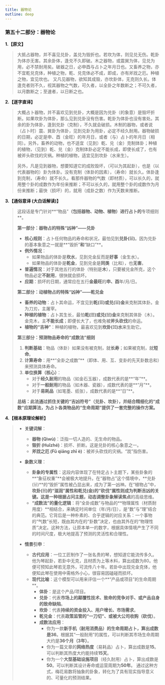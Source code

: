 ```yaml
---
title: 器物论
outline: deep
---
```

  
### **第五十二部分：器物论**

**1.【原文】**
> 大抵占器物，并不喜见兑卦，盖兑为毁折也。若坎为体，则见兑无伤。乾卦为体亦无害。其余卦体，逢兑不久即破。木之器物，或震巽为体，见兑为用，必不禁耐用矣。破器之日，必申酉与占卜之年月日也。又畜养之物，亦不宜乾兑克体，种植之物，乾、兑克体必不成，即成，亦有斧戕之厄。种植之物，宜见坎也。
> 又凡见器物，欲知其成毁，亦坎卦体，无克则久长。体逢克者则不久，视其器物之气数，可久者，以全卦之年数断之；不可久者，以月数断之；至速者，以日断之也。

**2.【逐字直译】**
> 大概占卜器物，并不喜欢见到兑卦，大概是因为兑卦（的象意）是毁坏折断。如果坎卦为体卦，那么见到兑卦没有伤害。乾卦为体卦也没有害处。其余的卦为体卦，逢到兑卦（克制），不久就会破损。木制的器物，或者说（占卜时）震、巽卦为体卦，见到兑卦为用卦，必定不经久耐用。器物破损的日期，必定是申、酉（金旺）的年月日，或者（与）占卜的年月日（相同）。另外，畜养的动物，也不适宜（见到）乾、兑（金）克制体卦；种植的植物，（见到）乾、兑（金）克制体卦必定不能长成，即使长成了，也有被斧头砍伐的灾祸。种植的植物，适宜见到坎卦（水来生）。
> 
> 另外，凡是见到器物，想要知道它的成败毁坏，（可以为其起卦），也是（以代表器物的）卦为体卦。没有克制（体卦的因素），（寿命）就长久。体卦逢到克制，（寿命）就不长久。看那件器物的气数（即材质），可以长久的，就用整个卦的成数作为年份来推断；不可以长久的，就用整个卦的成数作为月份来推断；最快（损坏）的，就用（成卦之数）作为天数来推断。

**3.【通俗意译 (大白话解读)】**
> 这段话是专门针对**“物品”**（包括器物、动物、植物）进行占卜的**专项细则**。
> 
> **第一部分：器物占的特殊“凶神”——兑卦**
> 
> *   **核心规则**：占卜任何物品的寿命和状况，最怕见到**兑卦(☱)**。因为兑卦的基本象意之一就是**“毁折”**和**“缺口”**。
> *   **例外情况**：
>     *   如果物品的体卦是**坎水**，见到兑金反而是**好事**（金生水）。
>     *   如果物品的体卦是**乾金**，见到兑金是**同类**（比和），也**无害**。
> *   **普遍情况**：对于其他五行的体卦（特别是**木**），只要被兑金所克，这个物品必定**不耐用**，很快就会损坏。
> *   **应期**：损坏的日期，通常应在五行**金最旺**的**申、酉**年/月/日。
> 
> **第二部分：动植物占的特殊“凶神”——乾兑金**
> 
> *   **畜养的动物**：占卜其命运，不宜见到**乾(☰)或兑(☱)金**来克制其体卦。金为刀刃，主屠宰。
> *   **种植的植物**：占卜其生长，最怕**乾(☰)或兑(☱)金**来克制其体卦（木）。金克木，主**不能长成**；即便长大了，也难免被**斧头砍伐**的命运。
> *   **植物的“吉神”**：种植的植物，最喜欢见到**坎卦(☵)水**来生助它。
> 
> **第三部分：预测物品寿命的“成数法”细则**
> 
> 1.  **判断基础**：物品（体卦）如果没有被克制，就**长寿**；如果被克制，就**短命**。
> 2.  **计算寿命**：用**“全卦之成数”**（即体、用、互、变卦的先天卦数总和）来预测具体寿命。
> 3.  **单位换算（核心）**：
>     *   对于**经久耐用**的物品（如金石玉器），成数代表的是**“年”**。
>     *   对于**一般耐用**的物品（如木器、瓷器），成数代表的是**“月”**。
>     *   对于**易耗品**（如笔墨、纸张），成数代表的是**“日”**。
> 
> **总结：此法通过抓住关键的“吉凶符号”（兑卦、坎卦），并结合精细化的“成数”应期算法，为占卜各类物品的“生命周期”提供了一套完整的操作方案。**

**4.【根本原理论解析】**
> *   **关键词解**：
>     *   **器物 (Qìwù)**：泛指一切人造的、无生命的物品。
>     *   **毁折 (Huǐzhé)**：损坏、折断。这是兑卦的核心象意之一。
>     *   **斧戕之厄 (Fǔ qiāng zhī è)**：被斧头砍伐的灾祸。“戕”指伤害。
> 
> *   **象数义理**：
>     *   **卦象的专属性**：这段内容体现了在特定占卜主题下，某些卦象的**“象征权重”**会被极大地提升。在“器物占”这个情境中，**兑卦(☱)**的“毁折”属性被凸显出来，成为了第一凶神。在“植物占”中，**坎卦(☵)**的“滋润”属性和**乾兑(金)**的“砍伐”属性则成为判断吉凶的关键。这是一种根据**占问主题，动态调整卦象解读焦点**的高级思维。
>     *   **“成数法”的量化逻辑**：将“全卦成数”与物品的**物理属性（材质耐用度）**相结合，来确定时间单位（年/月/日），是“数”与“理”结合的典范。它背后是一种朴素的、合乎逻辑的对应关系：一个事物的“气数”长短，既由其内在的“卦数”决定，也由其外在的“物理性质”决定。这种方法，让原本单一的数字，根据具体情境产生了不同的时间尺度，极大地提高了预测的灵活性和合理性。
> 
> *   **情景引申**：
>     *   **古代应用**：一位工匠制作了一张名贵的琴，想知道它能流传多久。他为琴起卦，若卦中无克，且材质为上等木料，算出成数为80。他便可预知此琴若无意外，可流传八十年。若卦中出现兑金克体，他便知此琴在使用中需格外小心，很容易因磕碰而损坏。
>     *   **现代比喻**：这个模型可以用来评估一个**“产品或项目”的生命周期**。
>         *   **体卦**：是这个产品/项目。
>         *   **兑卦**：代表**市场上的颠覆性技术、致命的竞争对手、或产品自身的致命缺陷**。
>         *   **坎卦**：代表**持续的资金投入、用户增长、市场需求**。
>         *   **乾兑金**：代表**政策监管的“一刀切”、或被大公司收购（砍伐）**。
>         *   **成数法应用**：
>             *   你为一款**新手机（耐用消费品）**的生命周期占卜，算出成数是**36**。根据其“一般耐用”的属性，可以判断其市场生命周期大约是**36个月（3年）**。
>             *   你为一篇文章的**网络热度**（易耗品）占卜，算出成数是**15**。可以判断其热度大约能持续**15天**。
>             *   你为一个**大型基础设施项目**（经久耐用）占卜，算出成数是**50**。可以判断其设计寿命或运营周期为**50年**。
>             通过这种方式，梅花易数将抽象的卦象，转化为了具有现实指导意义的、可量化的预测结果。
